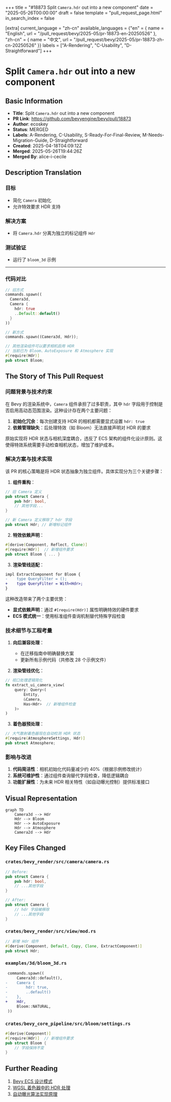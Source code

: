 +++
title = "#18873 Split `Camera.hdr` out into a new component"
date = "2025-05-26T00:00:00"
draft = false
template = "pull_request_page.html"
in_search_index = false

[extra]
current_language = "zh-cn"
available_languages = {"en" = { name = "English", url = "/pull_request/bevy/2025-05/pr-18873-en-20250526" }, "zh-cn" = { name = "中文", url = "/pull_request/bevy/2025-05/pr-18873-zh-cn-20250526" }}
labels = ["A-Rendering", "C-Usability", "D-Straightforward"]
+++

# Split `Camera.hdr` out into a new component

## Basic Information
- **Title**: Split `Camera.hdr` out into a new component
- **PR Link**: https://github.com/bevyengine/bevy/pull/18873
- **Author**: ecoskey
- **Status**: MERGED
- **Labels**: A-Rendering, C-Usability, S-Ready-For-Final-Review, M-Needs-Migration-Guide, D-Straightforward
- **Created**: 2025-04-18T04:09:12Z
- **Merged**: 2025-05-26T19:44:26Z
- **Merged By**: alice-i-cecile

## Description Translation

### 目标
- 简化 `Camera` 初始化
- 允许特效要求 HDR 支持

### 解决方案
- 将 `Camera.hdr` 分离为独立的标记组件 `Hdr`

### 测试验证
- 运行了 `bloom_3d` 示例

---

### 代码对比
```rs
// 旧方式
commands.spawn((
  Camera3d,
  Camera {
    hdr: true
    ..Default::default()
  }
))

// 新方式
commands.spawn((Camera3d, Hdr));

// 其他渲染组件可以要求相机启用 HDR
// 当前已为 Bloom、AutoExposure 和 Atmosphere 实现
#[require(Hdr)]
pub struct Bloom;
```

## The Story of This Pull Request

### 问题背景与技术约束
在 Bevy 的渲染系统中，`Camera` 组件承担了过多职责，其中 `hdr` 字段用于控制是否启用高动态范围渲染。这种设计存在两个主要问题：
1. **初始化冗余**：每次创建支持 HDR 的相机都需要显式设置 `hdr: true`
2. **依赖管理缺失**：后处理特效（如 Bloom）无法直接声明对 HDR 的要求

原始实现将 HDR 状态与相机深度耦合，违反了 ECS 架构的组件化设计原则。这使得特效系统需要手动检查相机状态，增加了维护成本。

### 解决方案与技术实现
该 PR 的核心策略是将 HDR 状态抽象为独立组件。具体实现分为三个关键步骤：

1. **组件重构**：
```rust
// 旧 Camera 定义
pub struct Camera {
    pub hdr: bool,
    // 其他字段...
}

// 新 Camera 定义移除了 hdr 字段
pub struct Hdr; // 新增标记组件
```

2. **特效依赖声明**：
```rust
#[derive(Component, Reflect, Clone)]
#[require(Hdr)]  // 新增组件要求
pub struct Bloom { ... }
```

3. **渲染管线适配**：
```diff
impl ExtractComponent for Bloom {
-    type QueryFilter = ();
+    type QueryFilter = With<Hdr>;
}
```

这种改造带来了两个主要优势：
- **显式依赖声明**：通过 `#[require(Hdr)]` 属性明确特效的硬件要求
- **ECS 模式统一**：使用标准组件查询机制替代特殊字段检查

### 技术细节与工程考量
1. **向后兼容处理**：
   - 在迁移指南中明确替换方案
   - 更新所有示例代码（共修改 28 个示例文件）

2. **渲染管线优化**：
```rust
// 视口处理逻辑简化
fn extract_ui_camera_view(
    query: Query<(
        Entity,
        &Camera,
        Has<Hdr>  // 新增组件检查
    )>
)
```

3. **着色器预处理**：
```rust
// 大气散射着色器现在自动检测 HDR 状态
#[require(AtmosphereSettings, Hdr)]
pub struct Atmosphere;
```

### 影响与改进
1. **代码简洁性**：相机初始化代码量减少约 40%（根据示例修改统计）
2. **系统可维护性**：通过组件查询替代字段检查，降低逻辑耦合
3. **功能扩展性**：为未来 HDR 相关特性（如自动曝光控制）提供标准接口

## Visual Representation

```mermaid
graph TD
    Camera3d --> Hdr
    Hdr --> Bloom
    Hdr --> AutoExposure
    Hdr --> Atmosphere
    Camera2d --> Hdr
```

## Key Files Changed

### `crates/bevy_render/src/camera/camera.rs`
```rust
// Before:
pub struct Camera {
    pub hdr: bool,
    // ...其他字段
}

// After:
pub struct Camera {
    // hdr 字段被移除
    // ...其他字段
}
```

### `crates/bevy_render/src/view/mod.rs`
```rust
// 新增 Hdr 组件
#[derive(Component, Default, Copy, Clone, ExtractComponent)]
pub struct Hdr;
```

### `examples/3d/bloom_3d.rs`
```diff
 commands.spawn((
     Camera3d::default(),
-    Camera {
-        hdr: true,
-        ..default()
-    },
+    Hdr,
     Bloom::NATURAL,
 ))
```

### `crates/bevy_core_pipeline/src/bloom/settings.rs`
```rust
#[derive(Component)]
#[require(Hdr)]  // 新增组件要求
pub struct Bloom {
    // 字段保持不变
}
```

## Further Reading
1. [Bevy ECS 设计模式](https://bevy-cheatbook.github.io/programming/ecs-intro.html)
2. [WGSL 着色器中的 HDR 处理](https://www.w3.org/TR/WGSL/#float-builtins)
3. [自动曝光算法实现原理](https://en.wikipedia.org/wiki/Automatic_exposure)